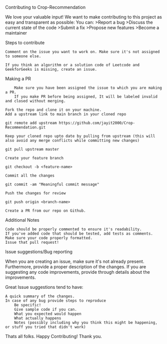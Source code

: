 Contributing to Crop-Recommendation

We love your valuable input! We want to make contributing to this project as easy and transparent as possible:
 You can:
    >Report a bug
    >Discuss the current state of the code
    >Submit a fix
    >Propose new features
    >Become a maintainer

Steps to contribute

    Comment on the issue you want to work on. Make sure it's not assigned to someone else.

    If you think an algorithm or a solution code of Leetcode and GeekforGeeks is missing, create an issue.

Making a PR

        Make sure you have been assigned the issue to which you are making a PR.
        If you make PR before being assigned, It will be labeled invalid and closed without merging.

    Fork the repo and clone it on your machine.
    Add a upstream link to main branch in your cloned repo

    git remote add upstream https://github.com/jayit2000/Crop-Recommendation.git

    Keep your cloned repo upto date by pulling from upstream (this will also avoid any merge conflicts while committing new changes)

    git pull upstream master

    Create your feature branch

    git checkout -b <feature-name>

    Commit all the changes

    git commit -am "Meaningful commit message"

    Push the changes for review

    git push origin <branch-name>

    Create a PR from our repo on Github.

Additional Notes

    Code should be properly commented to ensure it's readability.
    If you've added code that should be tested, add tests as comments.
    Make sure your code properly formatted.
    Issue that pull request!

Issue suggestions/Bug reporting

When you are creating an issue, make sure it's not already present. Furthermore, provide a proper description of the changes. If you are suggesting any code improvements, provide through details about the improvements.

Great Issue suggestions tend to have:

    A quick summary of the changes.
    In case of any bug provide steps to reproduce
        Be specific!
        Give sample code if you can.
        What you expected would happen
        What actually happens
        Notes (possibly including why you think this might be happening, or stuff you tried that didn't work)
        
 Thats all folks. Happy Contributing! Thank you.
